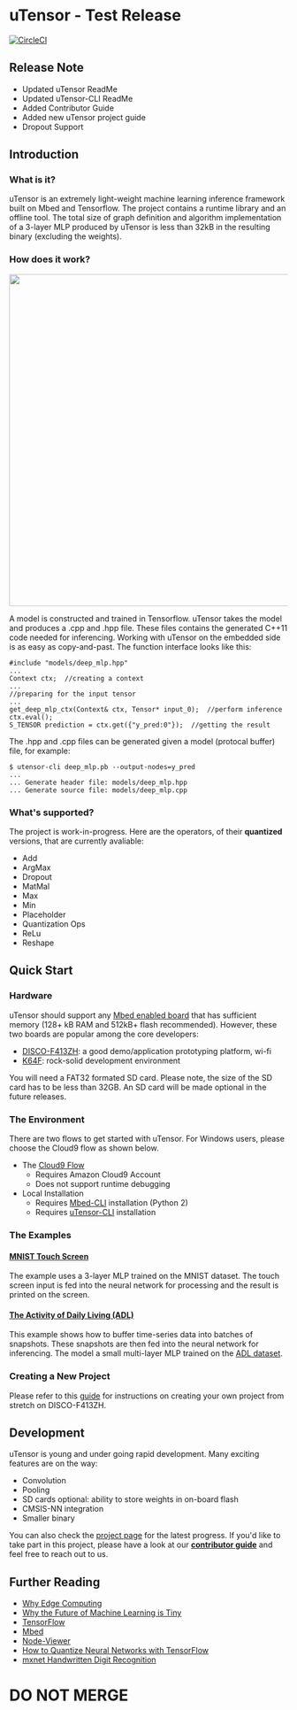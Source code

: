 # uTensor - Test Release
[![CircleCI](https://circleci.com/gh/uTensor/uTensor.svg?style=svg)](https://circleci.com/gh/uTensor/uTensor)

## Release Note
- Updated uTensor ReadMe
- Updated uTensor-CLI ReadMe
- Added Contributor Guide
- Added new uTensor project guide
- Dropout Support


## Introduction
### What is it?
uTensor is an extremely light-weight machine learning inference framework built on Mbed and Tensorflow. The project contains a runtime library and an offline tool. The total size of graph definition and algorithm implementation of a 3-layer MLP produced by uTensor is less than 32kB in the resulting binary (excluding the weights).

### How does it work?
<div><img src=docs/img/uTensorFlow.jpg width=600 align=center/></div>

A model is constructed and trained in Tensorflow. uTensor takes the model and produces a .cpp and .hpp file. These files contains the generated C++11 code needed for inferencing. Working with uTensor on the embedded side is as easy as copy-and-past. The function interface looks like this:

```
#include "models/deep_mlp.hpp"
...
Context ctx;  //creating a context
...
//preparing for the input tensor
...
get_deep_mlp_ctx(Context& ctx, Tensor* input_0);  //perform inference
ctx.eval();
S_TENSOR prediction = ctx.get({"y_pred:0"});  //getting the result
```
The .hpp and .cpp files can be generated given a model (protocal buffer) file, for example:

```
$ utensor-cli deep_mlp.pb --output-nodes=y_pred
...
... Generate header file: models/deep_mlp.hpp
... Generate source file: models/deep_mlp.cpp
```

### What's supported?
The project is work-in-progress. Here are the operators, of their __quantized__ versions, that are currently avaliable:

- Add
- ArgMax
- Dropout
- MatMal
- Max
- Min
- Placeholder
- Quantization Ops
- ReLu
- Reshape

## Quick Start
### Hardware

uTensor should support any [Mbed enabled board](https://os.mbed.com/platforms/?mbed-os=21&mbed-os=22&mbed-os=25&mbed-os=26&mbed-os=33) that has sufficient memory (128+ kB RAM and 512kB+ flash recommended). However, these two boards are popular among the core developers:

- [DISCO-F413ZH](https://os.mbed.com/platforms/ST-Discovery-F413H/): a good demo/application prototyping platform, wi-fi
- [K64F](https://os.mbed.com/platforms/FRDM-K64F/): rock-solid development environment

You will need a FAT32 formated SD card. Please note, the size of the SD card has to be less than 32GB. An SD card will be made optional in the future releases.

### The Environment
There are two flows to get started with uTensor. For Windows users, please choose the Cloud9 flow as shown below.

- The [Cloud9 Flow](https://github.com/uTensor/cloud9-installer)
  - Requires Amazon Cloud9 Account
  - Does not support runtime debugging
- Local Installation
  - Requires [Mbed-CLI](https://github.com/ARMmbed/mbed-cli) installation (Python 2)
  - Requires [uTensor-CLI](https://github.com/uTensor/utensor_cgen) installation

### The Examples
#### [MNIST Touch Screen](https://github.com/uTensor/utensor-mnist-demo)
The example uses a 3-layer MLP trained on the MNIST dataset. The touch screen input is fed into the neural network for processing and the result is printed on the screen.

#### [The Activity of Daily Living (ADL)](https://github.com/uTensor/ADL_demo)
This example shows how to buffer time-series data into batches of snapshots. These snapshots are then fed into the neural network for inferencing. The model a small multi-layer MLP trained on the [ADL dataset](https://archive.ics.uci.edu/ml/datasets/Dataset+for+ADL+Recognition+with+Wrist-worn+Accelerometer).

### Creating a New Project

  Please refer to this [guide](docs/newProject.md) for instructions on creating your own project from stretch on DISCO-F413ZH. 

## Development
uTensor is young and under going rapid development. Many exciting features are on the way:

- Convolution
- Pooling
- SD cards optional: ability to store weights in on-board flash
- CMSIS-NN integration
- Smaller binary

You can also check the [project page](https://github.com/orgs/uTensor/projects) for the latest progress. If you'd like to take part in this project, please have a look at our **[contributor guide](contribution_guide.md)** and feel free to reach out to us.

## Further Reading
- [Why Edge Computing](https://towardsdatascience.com/why-machine-learning-on-the-edge-92fac32105e6)
- [Why the Future of Machine Learning is Tiny](https://petewarden.com/2018/06/11/why-the-future-of-machine-learning-is-tiny/)
- [TensorFlow](https://www.tensorflow.org)
- [Mbed](https://developer.mbed.org)
- [Node-Viewer](https://github.com/neil-tan/tf-node-viewer/)
- [How to Quantize Neural Networks with TensorFlow](https://petewarden.com/2016/05/03/how-to-quantize-neural-networks-with-tensorflow/)
- [mxnet Handwritten Digit Recognition](https://mxnet.incubator.apache.org/tutorials/python/mnist.html)

# DO NOT MERGE
